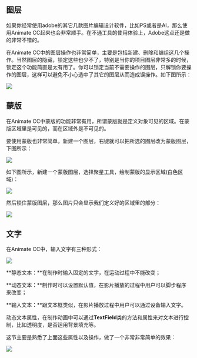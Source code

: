## 图层

如果你经常使用adobe的其它几款图片编辑设计软件，比如PS或者是AI，那么使用Animate CC起来也会非常顺手。在不通工具的使用体验上，Adobe这点还是做的非常不错的。

在Animate CC中的图层操作也非常简单，主要是包括新建、删除和编组这几个操作。当然图层的隐藏，锁定这些也少不了，特别是当你的项目图层非常多的时候，锁定这个功能简直是太有用了。你可以锁定当前不需要操作的图层，只解锁你要操作的图层，这样可以避免不小心选中了其它的图层从而造成误操作。如下图所示：

![](http://ww1.sinaimg.cn/large/0060lm7Tgw1f4qjgpd34uj306t04tjri.jpg)

## 蒙版

在Animate CC中蒙版的功能非常有用，所谓蒙版就是定义对象可见的区域。在蒙版区域里是可见的，而在区域外是不可见的。

要使用蒙版也非常简单，新建一个图层，右键就可以把所选的图层改为蒙版图层，下图所示：

![](http://ww1.sinaimg.cn/large/0060lm7Tgw1f4qjk3mulpj308v07h74v.jpg)

如下图所示，新建一个蒙版图层，选择聚星工具，绘制蒙版的显示区域(白色区域)：

![](http://ww3.sinaimg.cn/large/0060lm7Tgw1f4qjpzu363j30cv0b1dhp.jpg)

然后锁住蒙版图层，那么图片只会显示我们定义好的区域里的部分：

![](http://ww2.sinaimg.cn/large/0060lm7Tgw1f4qjrt7mj3j30gg0cnjsg.jpg)

## 文字

在Animate CC中，输入文字有三种形式：

![](http://ww4.sinaimg.cn/large/0060lm7Tgw1f4qjxd0sbkj307e03mq31.jpg)

**静态文本：**在制作时输入固定的文字，在运动过程中不能改变；

**动态文本：**制作时可以设置默认值，在影片播放的过程中用户可以脚步程序来改变；

**输入文本：**跟文本框类似，在影片播放过程中用户可以通过设备输入文字。

动态文本属性，在制作动画中可以通过**TextField**类的方法和属性来对文本进行控制，比如透明度，是否运用背景填充等。

这节主要是熟悉了上面这些属性以及操作，做了一个非常非常简单的效果：

![](http://ww3.sinaimg.cn/large/0060lm7Tgw1f4qk52oo4tj30dw0dwjrk.jpg)





